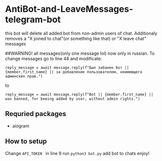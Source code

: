 # AntiBot-and-LeaveMessages-telegram-bot

this bot will delete all added bot from non-admin users of chat. Additionaly removes a "X joined to chat"(or something like that) or "X leave chat" messages

##WARNING!
all messages(only one message lol) now only in russian. To change messages go to line 48 and modificate:
```
reply_message = await message.reply(f"Был забанен бот || {member.first_name} || за добавление пользователем, неимеющего админских прав.")
```
to 
```
reply_message = await message.reply(f"Bot || {member.first_name} || was banned, for beeing added by user, without admin rights.")
```

## Requried packages
- aiogram

## How to setup
Change `API_TOKEN ` in line 9
run `python3 bot.py`
add bot to chats
enjoy!
